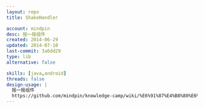 ```yaml
---
layout: repo
title: ShakeHandler

account: mindpin
desc: 摇一摇组件
created: 2014-06-29
updated: 2014-07-10
last-commit: 3a6dd29
type: lib
alternative: false

skills: [java,android]
threads: false
design-usage: |
  摇一摇组件
  https://github.com/mindpin/knowledge-camp/wiki/%E6%91%87%E4%B8%80%E6%91%87%E7%BB%84%E4%BB%B6
---
```

